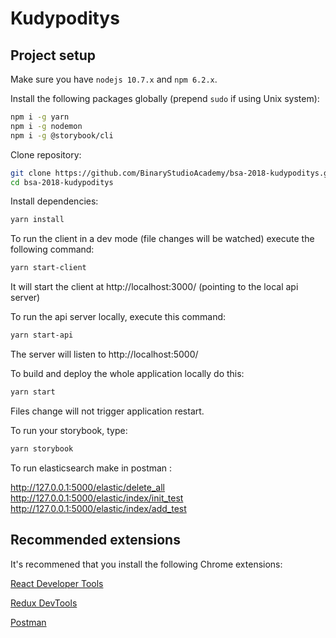 # Kudypoditys

## Project setup

Make sure you have `nodejs 10.7.x` and `npm 6.2.x`.

Install the following packages globally (prepend `sudo` if using Unix system):
```bash
npm i -g yarn
npm i -g nodemon
npm i -g @storybook/cli
```

Clone repository:
```bash
git clone https://github.com/BinaryStudioAcademy/bsa-2018-kudypoditys.git
cd bsa-2018-kudypoditys
```

Install dependencies:
```bash
yarn install
```

To run the client in a dev mode (file changes will be watched) execute the following command:
```bash
yarn start-client
```
It will start the client at http://localhost:3000/ (pointing to the local api server)

To run the api server locally, execute this command:
```bash
yarn start-api
```
The server will listen to http://localhost:5000/

To build and deploy the whole application locally do this:
```bash
yarn start
```
Files change will not trigger application restart.

To run your storybook, type:
```bash
yarn storybook
```
To run elasticsearch make in postman :

http://127.0.0.1:5000/elastic/delete_all
http://127.0.0.1:5000/elastic/index/init_test
http://127.0.0.1:5000/elastic/index/add_test

## Recommended extensions
It's recommened that you install the following Chrome extensions:

[React Developer Tools](https://chrome.google.com/webstore/detail/react-developer-tools/fmkadmapgofadopljbjfkapdkoienihi?hl=en)

[Redux DevTools](https://chrome.google.com/webstore/detail/redux-devtools/lmhkpmbekcpmknklioeibfkpmmfibljd?hl=en)

[Postman](https://chrome.google.com/webstore/detail/postman/fhbjgbiflinjbdggehcddcbncdddomop?hl=en)
